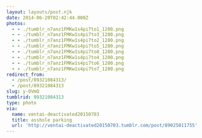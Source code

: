 ```yaml
---
layout: layouts/post.njk
date: 2014-06-20T02:42:44.000Z
photos:
  - - ./tumblr_n7anz1FMKw1s4pi7to1_1280.png
  - - ./tumblr_n7anz1FMKw1s4pi7to3_1280.png
  - - ./tumblr_n7anz1FMKw1s4pi7to2_1280.png
  - - ./tumblr_n7anz1FMKw1s4pi7to5_1280.png
  - - ./tumblr_n7anz1FMKw1s4pi7to8_1280.png
  - - ./tumblr_n7anz1FMKw1s4pi7to4_1280.png
  - - ./tumblr_n7anz1FMKw1s4pi7to6_1280.png
  - - ./tumblr_n7anz1FMKw1s4pi7to7_1280.png
redirect_from:
  - /post/89321084313/
  - /post/89321084313
slug: y-OVmQ
tumblrid: 89321084313
type: photo
via:
  name: ventai-deactivated20150703
  title: asshole parking
  url: 'http://ventai-deactivated20150703.tumblr.com/post/89025011755'
---
```


